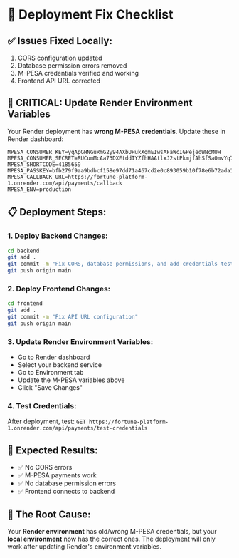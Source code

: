 # 🚀 Deployment Fix Checklist

## ✅ Issues Fixed Locally:
1. CORS configuration updated
2. Database permission errors removed  
3. M-PESA credentials verified and working
4. Frontend API URL corrected

## 🔧 **CRITICAL: Update Render Environment Variables**

Your Render deployment has **wrong M-PESA credentials**. Update these in Render dashboard:

```
MPESA_CONSUMER_KEY=yqApGHNGuRmG2y94AXbUHukXqmEIwsAFaWcIGPejedWNcMUH
MPESA_CONSUMER_SECRET=RUCumMcAa73DXEtddIYZfhHAAtlxJ2stPkmjfAhSfSa0mvYq7VH2JdBl8cwMtDTo
MPESA_SHORTCODE=4185659
MPESA_PASSKEY=bfb279f9aa9bdbcf158e97dd71a467cd2e0c893059b10f78e6b72ada1ed2c919
MPESA_CALLBACK_URL=https://fortune-platform-1.onrender.com/api/payments/callback
MPESA_ENV=production
```

## 📋 Deployment Steps:

### 1. Deploy Backend Changes:
```bash
cd backend
git add .
git commit -m "Fix CORS, database permissions, and add credentials test endpoint"
git push origin main
```

### 2. Deploy Frontend Changes:
```bash
cd frontend
git add .
git commit -m "Fix API URL configuration"
git push origin main
```

### 3. Update Render Environment Variables:
- Go to Render dashboard
- Select your backend service
- Go to Environment tab
- Update the M-PESA variables above
- Click "Save Changes"

### 4. Test Credentials:
After deployment, test: `GET https://fortune-platform-1.onrender.com/api/payments/test-credentials`

## 🎯 Expected Results:
- ✅ No CORS errors
- ✅ M-PESA payments work
- ✅ No database permission errors
- ✅ Frontend connects to backend

## 🚨 The Root Cause:
Your **Render environment** has old/wrong M-PESA credentials, but your **local environment** now has the correct ones. The deployment will only work after updating Render's environment variables.